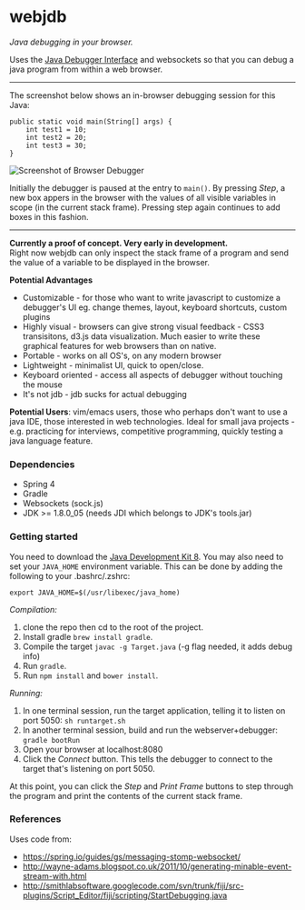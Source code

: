 # webjdb
*Java debugging in your browser.*    

Uses the [Java Debugger Interface](http://docs.oracle.com/javase/7/docs/jdk/api/jpda/jdi/) and websockets so that you can debug a java program from within a web browser. 

----

The screenshot below shows an in-browser debugging session for this Java:
```
public static void main(String[] args) {
    int test1 = 10;
    int test2 = 20;
    int test3 = 30;
}
```
![Screenshot of Browser Debugger](http://i.imgur.com/nhW47TE.png)

Initially the debugger is paused at the entry to `main()`. By pressing *Step*, 
a new box appers in the browser with the values of all visible variables in scope 
(in the current stack frame). Pressing step again continues to add boxes in this fashion.

----

**Currently a proof of concept. Very early in development.**    
Right now webjdb can only inspect the stack frame of a program 
and send the value of a variable to be displayed in the browser.

**Potential Advantages**
- Customizable - for those who want to write javascript to customize a debugger's UI 
eg. change themes, layout, keyboard shortcuts, custom plugins 
- Highly visual - browsers can give strong visual feedback - CSS3 transisitons, d3.js data visualization. 
Much easier to write these graphical features for web browsers than on native.
- Portable - works on all OS's, on any modern browser
- Lightweight - minimalist UI, quick to open/close. 
- Keyboard oriented - access all aspects of debugger without touching the mouse
- It's not jdb - jdb sucks for actual debugging

**Potential Users**: vim/emacs users, those who perhaps don't want to use a java IDE,
those interested in web technologies. Ideal for small java projects - e.g. 
practicing for interviews, competitive programming, quickly testing a java language feature. 

### Dependencies
- Spring 4
- Gradle
- Websockets (sock.js)
- JDK >= 1.8.0_05 (needs JDI which belongs to JDK's tools.jar)

### Getting started

You need to download the [Java Development Kit 8](http://www.oracle.com/technetwork/java/javase/downloads/jdk8-downloads-2133151.html). 
You may also need to set your `JAVA_HOME` environment variable. This 
can be done by adding the following to your .bashrc/.zshrc:

    export JAVA_HOME=$(/usr/libexec/java_home)

*Compilation:*

1. clone the repo then cd to the root of the project.
2. Install gradle `brew install gradle`.
3. Compile the target `javac -g Target.java` (-g flag needed, it adds debug info)
4. Run `gradle`.
5. Run `npm install` and `bower install`.

*Running:*

1. In one terminal session, run the target application, telling it to listen on port 5050: `sh runtarget.sh`
2. In another terminal session, build and run the webserver+debugger: `gradle bootRun`
3. Open your browser at localhost:8080
4. Click the *Connect* button. This tells the debugger to connect to the target that's listening on port 5050.

At this point, you can click the *Step* and *Print Frame* buttons to step through the program and 
print the contents of the current stack frame. 

### References

Uses code from: 
- https://spring.io/guides/gs/messaging-stomp-websocket/
- http://wayne-adams.blogspot.co.uk/2011/10/generating-minable-event-stream-with.html
- http://smithlabsoftware.googlecode.com/svn/trunk/fiji/src-plugins/Script_Editor/fiji/scripting/StartDebugging.java
